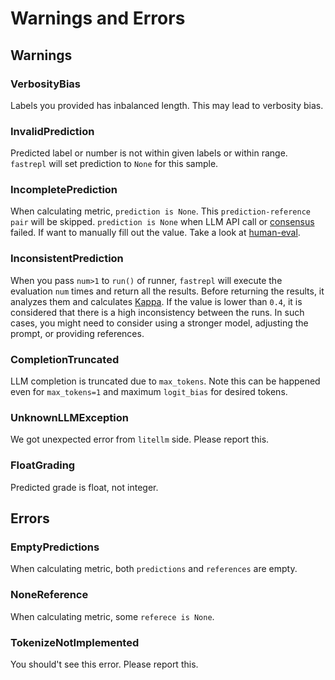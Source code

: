 # Warnings and Errors

## Warnings

### VerbosityBias
Labels you provided has inbalanced length. This may lead to verbosity bias.

### InvalidPrediction
Predicted label or number is not within given labels or within range. `fastrepl` will set prediction to `None` for this sample. 

### IncompletePrediction
When calculating metric, `prediction is None`. This `prediction-reference pair` will be skipped.
`prediction is None` when LLM API call or [consensus](/guides/dealing_with_bias) failed. If want to manually fill out the value. Take a look at [human-eval](/guides/human_eval.ipynb).

### InconsistentPrediction
When you pass `num>1` to `run()` of runner, `fastrepl` will execute the evaluation `num` times and return all the results. Before returning the results, it analyzes them and calculates [Kappa](https://en.wikipedia.org/wiki/Cohen%27s_kappa). If the value is lower than `0.4`,  it is considered that there is a high inconsistency between the runs. In such cases, you might need to consider using a stronger model, adjusting the prompt, or providing references.

### CompletionTruncated
LLM completion is truncated due to `max_tokens`. Note this can be happened even for `max_tokens=1` and maximum `logit_bias` for desired tokens.

### UnknownLLMException
We got unexpected error from `litellm` side. Please report this.

### FloatGrading
Predicted grade is float, not integer.

## Errors

### EmptyPredictions
When calculating metric, both `predictions` and `references` are empty.

### NoneReference
When calculating metric, some `referece is None`.

### TokenizeNotImplemented
You should't see this error. Please report this.
